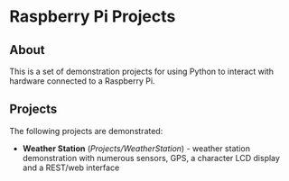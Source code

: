 # Raspberry Pi Projects

## About

This is a set of demonstration projects for using Python to interact with hardware
connected to a Raspberry Pi.

## Projects

The following projects are demonstrated:
* **Weather Station** (*Projects/WeatherStation*) - weather station demonstration
  with numerous sensors, GPS, a character LCD display and a REST/web interface
